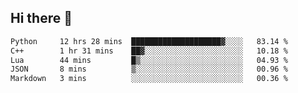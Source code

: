 ## Hi there 👋

<!--START_SECTION:waka-->

```txt
Python     12 hrs 28 mins  ████████████████████▓░░░░   83.14 %
C++        1 hr 31 mins    ██▓░░░░░░░░░░░░░░░░░░░░░░   10.18 %
Lua        44 mins         █▒░░░░░░░░░░░░░░░░░░░░░░░   04.93 %
JSON       8 mins          ▒░░░░░░░░░░░░░░░░░░░░░░░░   00.96 %
Markdown   3 mins          ░░░░░░░░░░░░░░░░░░░░░░░░░   00.36 %
```

<!--END_SECTION:waka-->
